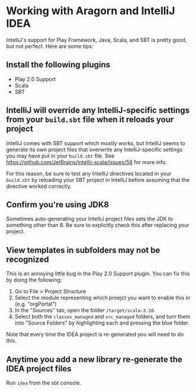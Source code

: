# Working with Aragorn and IntelliJ IDEA

IntelliJ's support for Play Framework, Java, Scala, and SBT is pretty good, but not perfect.  Here are some tips:

## Install the following plugins

- Play 2.0 Support
- Scala
- SBT

## IntelliJ will override any IntelliJ-specific settings from your ```build.sbt``` file when it reloads your project
IntelliJ comes with SBT support which mostly works, but IntelliJ seems to generate its own project files that overwrite
any IntelliJ-specific settings you may have put in your ```build.sbt``` file.  See https://github.com/JetBrains/intellij-scala/issues/58 for more info.

For this reason, be sure to test any IntellIJ directives located in your ```build.sbt``` by reloading your SBT project in IntelliJ before assuming
that the directive worked correctly.

## Confirm you're using JDK8
Sometimes auto-generating your IntelliJ project files sets the JDK to something other than 8.  Be sure to explicitly check this after replacing your project.

## View templates in subfolders may not be recognized
This is an annoying little bug in the Play 2.0 Support plugin.  You can fix this by doing the following:

1. Go to File > Project Structure
2. Select the module representing which proejct you want to enable this in (e.g. "orgPortal")
3. In the "Sources" tab, open the folder ```/target/scala-2.10```.
4. Select both the ```classes_managed``` and ```src_managed``` folders, and turn them into "Source Folders" by highlighting each and pressing the blue folder.

Note that every time the IDEA project is re-generated you will need to do this.

## Anytime you add a new library re-generate the IDEA project files
Run ```idea``` from the sbt console.